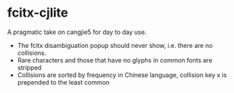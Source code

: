 fcitx-cjlite
============

A pragmatic take on cangjie5 for day to day use.

- The fcitx disambiguation popup should never show, i.e. there are no collisions.
- Rare characters and those that have no glyphs in common fonts are stripped
- Collisions are sorted by frequency in Chinese language, collision key x is prepended to the least common
